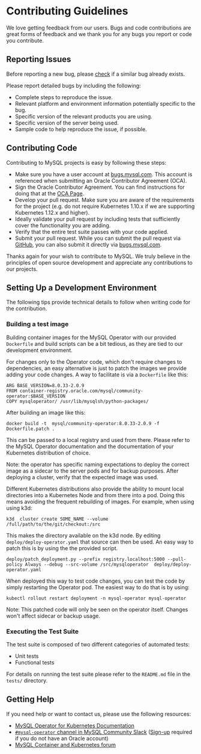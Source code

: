 # Contributing Guidelines

We love getting feedback from our users. Bugs and code contributions are great forms of feedback and we thank you for any bugs you report or code you contribute.

## Reporting Issues

Before reporting a new bug, please [check](https://bugs.mysql.com/search.php?bug_type[]=Server%3A+Shell+OPR) if a similar bug already exists.

Please report detailed bugs by including the following:

* Complete steps to reproduce the issue.
* Relevant platform and environment information potentially specific to the bug.
* Specific version of the relevant products you are using.
* Specific version of the server being used.
* Sample code to help reproduce the issue, if possible.

## Contributing Code

Contributing to MySQL projects is easy by following these steps:

* Make sure you have a user account at [bugs.mysql.com](https://bugs.mysql.com). This account is referenced when submitting an Oracle Contributor Agreement (OCA).
* Sign the Oracle Contributor Agreement. You can find instructions for doing that at the [OCA Page](https://oca.opensource.oracle.com/).
* Develop your pull request. Make sure you are aware of the requirements for the project (e.g. do not require Kubernetes 1.10.x if we are supporting Kubernetes 1.12.x and higher).
* Ideally validate your pull request by including tests that sufficiently cover the functionality you are adding.
* Verify that the entire test suite passes with your code applied.
* Submit your pull request. While you can submit the pull request via [GitHub](https://github.com/mysql/mysql-operator/pulls), you can also submit it directly via [bugs.mysql.com](https://bugs.mysql.com).

Thanks again for your wish to contribute to MySQL. We truly believe in the principles of open source development and appreciate any contributions to our projects.

## Setting Up a Development Environment

The following tips provide technical details to follow when writing code for the contribution.

### Building a test image

Building container images for the MySQL Operator with our provided `Dockerfile` and build scripts can be a bit tedious, as they are tied to our development environment.

For changes only to the Operator code, which don't require changes to dependencies, an easy alternative is just to patch the images we provide adding your code changes. A way to facilitate is via a `Dockerfile` like this:

    ARG BASE_VERSION=8.0.33-2.0.9
    FROM container-registry.oracle.com/mysql/community-operator:$BASE_VERSION
    COPY mysqloperator/ /usr/lib/mysqlsh/python-packages/

After building an image like this:

    docker build -t  mysql/community-operator:8.0.33-2.0.9 -f Dockerfile.patch .

This can be passed to a local registry and used from there. Please refer to the MySQL Operator documentation and the documentation of your Kubernetes distribution of choice.

Note: the operator has specific naming expectations to deploy the correct image as a sidecar to the server pods and for backup purposes. After deploying a cluster, verify that the expected image was used.

Different Kubernetes distributions also provide the ability to mount local directories into a Kubernetes Node and from there into a pod. Doing this means avoiding the frequent rebuilding of images. For example, when using using k3d:

    k3d  cluster create SOME_NAME --volume /full/path/to/the/git/checkout:/src

This makes the directory available on the k3d node. By editing `deploy/deploy-operator.yaml` that source can then be used. An easy way to patch this is by using the the provided script.

    deploy/patch_deployment.py --prefix registry.localhost:5000 --pull-policy Always --debug --src-volume /src/mysqloperator  deploy/deploy-operator.yaml

When deployed this way to test code changes, you can test the code by simply restarting the Operator pod. The easiest way to do that is by using:

    kubectl rollout restart deployment -n mysql-operator mysql-operator

Note: This patched code will only be seen on the operator itself. Changes won't affect sidecar or backup usage.

### Executing the Test Suite

The test suite is composed of two different categories of automated tests:

* Unit tests
* Functional tests

For details on running the test suite please refer to the `README.md` file in the `tests/` directory.

## Getting Help

If you need help or want to contact us, please use the following resources:

* [MySQL Operator for Kubernetes Documentation](https://dev.mysql.com/doc/mysql-operator/en/)
* [`#mysql-operator` channel in MySQL Community Slack](https://mysqlcommunity.slack.com/messages/mysql-operator) ([Sign-up](https://lefred.be/mysql-community-on-slack/) required if you do not have an Oracle account)
* [MySQL Container and Kubernetes forum](http://forums.mysql.com/list.php?149)

